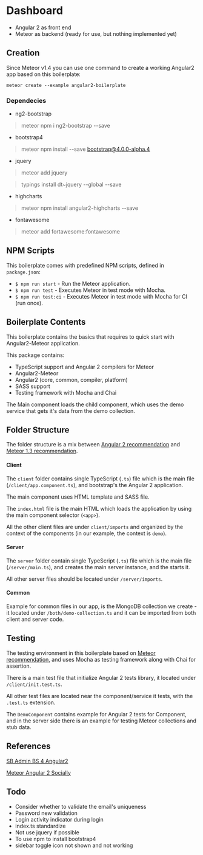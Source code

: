 # Dashboard 

- Angular 2 as front end
- Meteor as backend (ready for use, but nothing implemented yet)

## Creation

Since Meteor v1.4 you can use one command to create a working Angular2 app based on this boilerplate:

```
meteor create --example angular2-boilerplate
```

### Dependecies

- ng2-bootstrap

> meteor npm i ng2-bootstrap --save

- bootstrap4

> meteor npm install --save bootstrap@4.0.0-alpha.4

- jquery

> meteor add jquery

> typings install dt~jquery --global --save

- highcharts

> meteor npm install angular2-highcharts --save

- fontawesome

> meteor add fortawesome:fontawesome

## NPM Scripts

This boilerplate comes with predefined NPM scripts, defined in `package.json`:

- `$ npm run start` - Run the Meteor application.
- `$ npm run test` - Executes Meteor in test mode with Mocha.
- `$ npm run test:ci` - Executes Meteor in test mode with Mocha for CI (run once).

## Boilerplate Contents

This boilerplate contains the basics that requires to quick start with Angular2-Meteor application.

This package contains:

- TypeScript support and Angular 2 compilers for Meteor
- Angular2-Meteor
- Angular2 (core, common, compiler, platform)
- SASS support
- Testing framework with Mocha and Chai

The Main component loads the child component, which uses the demo service that gets it's data from the demo collection.

## Folder Structure

The folder structure is a mix between [Angular 2 recommendation](https://johnpapa.net/angular-2-styles/) and [Meteor 1.3 recommendation](https://guide.meteor.com/structure.html).

#### Client

The `client` folder contains single TypeScript (`.ts`) file which is the main file (`/client/app.component.ts`), and bootstrap's the Angular 2 application.

The main component uses HTML template and SASS file.

The `index.html` file is the main HTML which loads the application by using the main component selector (`<app>`).

All the other client files are under `client/imports` and organized by the context of the components (in our example, the context is `demo`).

#### Server

The `server` folder contain single TypeScript (`.ts`) file which is the main file (`/server/main.ts`), and creates the main server instance, and the starts it.

All other server files should be located under `/server/imports`.

#### Common

Example for common files in our app, is the MongoDB collection we create - it located under `/both/demo-collection.ts` and it can be imported from both client and server code.

## Testing

The testing environment in this boilerplate based on [Meteor recommendation](https://guide.meteor.com/testing.html), and uses Mocha as testing framework along with Chai for assertion.

There is a main test file that initialize Angular 2 tests library, it located under `/client/init.test.ts`.

All other test files are located near the component/service it tests, with the `.test.ts` extension.

The `DemoComponent` contains example for Angular 2 tests for Component, and in the server side there is an example for testing Meteor collections and stub data.

## References

[SB Admin BS 4 Angular2](http://startangular.com/product/sb-admin-bootstrap-4-angular-2/)

[Meteor Angular 2 Socially](https://github.com/Urigo/meteor-angular2.0-socially)

## Todo

- Consider whether to validate the email's uniqueness
- Password new validation 
- Login activity indicator during login
- index.ts standardize 
- Not use jquery if possible
- To use npm to install bootstrap4
- sidebar toggle icon not shown and not working